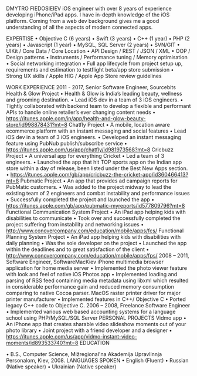 DMYTRO FIEDOSIEIEV
  iOS engineer with over 8 years of experience developing iPhone/iPad apps. I have in-depth knowledge of the iOS platform. Coming from a web dev background gives me a good understanding of all the aspects of modern connected apps.

EXPERTISE
• Objective C (6 years)
• Swift (3 years)
• C++ (1 year)
• PHP (2 years)
• Javascript (1 year)
• MySQL, SQL Server (2 years)
• SVN/GIT
• UIKit / Core Data / Core Location
• API Design / REST / JSON / XML
• OOP / Design patterns
• Instruments / Performance tuning / Memory optimisation
• Social networking integration
• Full app lifecycle from project setup up, requirements and estimation to testflight beta/app store
submission
• Strong UX skills / Apple HIG / Apple App Store review guidelines

WORK EXPERIENCE
2011 - 2017, Senior Software Engineer, Sourcebits
Health & Glow Project
• Health & Glow is India’s leading beauty, wellness and grooming destination.
• Lead iOS dev in a team of 3 iOS engineers.
• Tightly collaborated with backend team to develop a flexible and performant APIs to handle online
retailer’s ever changing content needs
• https://itunes.apple.com/in/app/health-and-glow-beauty-store/id998878431?mt=8
Chatfly Project
• A mobile, location aware ecommerce platform with an instant messaging and social features • Lead iOS dev in a team of 3 iOS engineers.
• Developed an instant messaging feature using PubNub publish/subscribe service
• https://itunes.apple.com/us/app/chatfly/id981973568?mt=8
Cricbuzz Project
• A universal app for everything Cricket
• Led a team of 3 engineers.
• Launched the app that hit TOP sports app on the Indian app store within a day of release, been
       listed under the Best New Apps section.
 • https://itunes.apple.com/gb/app/cricbuzz-the-cricket-app/id360466413?mt=8
 Pubmatic Project
• An app that provides ad campaign reports for PubMatic customers.
• Was added to the project midway to lead the existing team of 2 engineers and combat instability
and performance issues
• Successfully completed the project and launched the app
• https://itunes.apple.com/gb/app/pubmatic-myreports/id577809796?mt=8
Functional Communication System Project
• An iPad app helping kids with disabilities to communicate
• Took over and successfully completed the project suffering from instability and networking issues • http://www.conovercompany.com/education/mobile/apps/fcs/
Functional Planning System Project
• An iPad app helping kids with disabilities with daily planning
• Was the sole developer on the project
• Launched the app within the deadlines and to great satisfaction of the client • http://www.conovercompany.com/education/mobile/apps/fps/
2008 – 2011, Software Engineer, SoftwareMacKiev
iPhone multimedia browser application for home media server
• Implemented the photo viewer feature with look and feel of native iOS Photos app
• Implemented loading and parsing of RSS feed containing media metadata using libxml which
resulted in considerable performance gain and reduced memory consumption comparing to native Cocoa parser.
MacOS raster printer driver for major printer manufacturer
• Implemented features in C++/ Objective C • Ported legacy C++ code to Objective C.
2006 – 2008, Freelance Software Engineer
• Implemented various web based accounting systems for a language school using PHP/MySQL/SQL Server
PERSONAL PROJECTS
Vidmo app
• An iPhone app that creates sharable video slideshow moments out of your photo library • Joint project with a friend developer and a designer
• https://itunes.apple.com/us/app/vidmo-instant-video-moments/id893533740?mt=8
           EDUCATION
 
• B.S., Computer Science, Mižregional'na Akademija Upravlinnja Personalom, Kiev, 2008. LANGUAGES SPOKEN
• English (Fluent)
• Russian (Native speaker) • Ukrainian (Native speaker)
